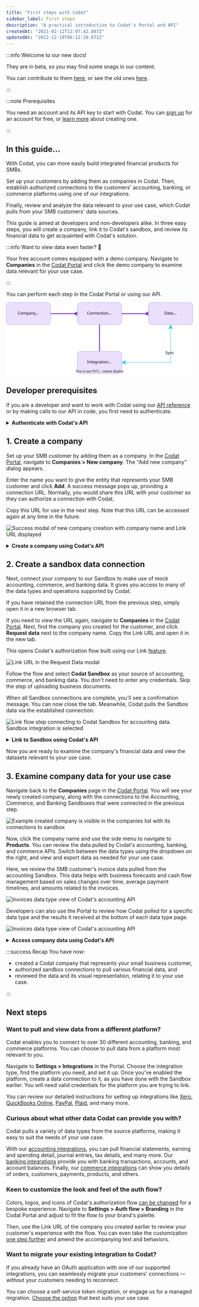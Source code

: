 ```yaml
---
title: "First steps with Codat"
sidebar_label: First steps
description: "A practical introduction to Codat's Portal and API"
createdAt: "2021-02-12T12:07:42.887Z"
updatedAt: "2022-12-19T06:12:29.871Z"
---
```


:::info Welcome to our new docs!

They are in beta, so you may find some snags in our content.

You can contribute to them <a href="https://github.com/codatio/codat-docs" target="_blank">here</a>, or see the old ones <a href="https://codat.readme.io/docs">here</a>.

:::

:::note Prerequisites

You need an account and its API key to start with Codat. You can <a href="https://signup.codat.io/" target="_blank">sign up</a> for an account for free, or <a href="/introduction/create-account" target="_blank">learn more</a> about creating one.

:::

## In this guide...

With Codat, you can more easily build integrated financial products for SMBs.

Set up your customers by adding them as companies in Codat. Then, establish authorized connections to the customers' accounting, banking, or commerce platforms using one of our integrations.

Finally, review and analyze the data relevant to your use case, which Codat pulls from your SMB customers' data sources.

This guide is aimed at developers and non-developers alike. In three easy steps, you will create a company, link it to Codat's sandbox, and review its financial data to get acquainted with Codat's solution.

:::info Want to view data even faster? 🚀

Your free account comes equipped with a demo company. Navigate to **Companies** in the <a href="https://app.codat.io/companies?userflow=41dae845-29a6-4dd9-b886-4cb6c3464b1d" target="_blank">Codat Portal</a> and click the demo company to examine data relevant for your use case.

:::

You can perform each step in the Codat Portal or using our API.

<img
  src="https://raw.githubusercontent.com/codatio/codat-diagrams/03bed5cd40b599365aa7d4e2faa74379fcf5da8d/codat-concepts-quickstart.svg?token=A2XEKEOBLPXDEIA43SRARIDDQUARC"
  alt="A diagram showing the relationships between key Codat concepts"
/>

## Developer prerequisites

If you are a developer and want to work with Codat using our <a className="external" href="/codat-api#/">API reference</a> or by making calls to our API in code, you first need to authenticate.

<details>
  <summary><b>Authenticate with Codat's API</b></summary>

:::caution Viewing auth headers
Authorization headers can only be viewed and copied by users with Administrator or Developer <a href="/other/user-management/user-roles" target="_blank">roles</a>.
:::

Codat uses API keys, Base64 encoded within an authorization header, to control access to the API. To copy your authorization header, navigate to **Developers > API keys** in the <a href="https://app.codat.io/developers/api-keys" target="_blank">Codat Portal</a>.

Then, replace `{basicAuthHeader}` in the code snippets below.

```json title="Unix Bash"

// Create a variable to hold your authorization header value
// In this guide, we use:

CODAT_AUTH_HEADER='{basicAuthHeader}'
```

```json title=".NET"

// Add package RestSharp and create a new REST client

using RestSharp;

var baseUrl = "https://api.codat.io";
var authHeaderValue = "{basicAuthHeader}";

var codatApiClient = new RestClient(baseUrl);
codatApiClient.AddDefaultHeader("Authorization", authHeaderValue);
```

```json title="Node.js"

// NOTE: This example is for server side code.
// Do not include your auth header in a client side rendered app.

// npm install axios@1.1.3

const axios = require("axios");

var baseUrl = "https://api.codat.io";
var authHeaderValue = "{basicAuthHeader}";

var codatApiClient = axios.create({
    baseURL: baseUrl,
  headers: {
      Authorization: authHeaderValue,
    "Content-Type": "application/json;charset=UTF-8",
  },
});
```

You can read more about <a href="/using-the-api/authentication" target="_blank">authentication at Codat</a>, or proceed to create your first company.

</details>

## 1. Create a company

Set up your SMB customer by adding them as a company. In the <a href="https://app.codat.io/companies" target="_blank">Codat Portal</a>, navigate to **Companies > New company**. The "Add new company" dialog appears.

Enter the name you want to give the entity that represents your SMB customer and click **Add**. A success message pops up, providing a connection URL. Normally, you would share this URL with your customer so they can authorize a connection with Codat.

Copy this URL for use in the next step. Note that this URL can be accessed again at any time in the future.

<img
  src="/img/old/5ab4ca8-2022-11-21_16-26-23.png"
  alt="Success modal of new company creation with company name and Link URL displayed"
/>

<details>
  <summary><b>Create a company using Codat's API</b></summary>

To create a company in Codat, use the `POST /companies` endpoint with a request body containing the `name` of the company. It does not have to be unique and serves to identify your customer in Codat.

```json title="Unix Bash"

curl --request POST \
     --url "https://api.codat.io/companies" \
     --header "Authorization: $CODAT_AUTH_HEADER" \
     --header "accept: application/json" \
     --header "content-type: application/json" \
     --data '
     {
          "name": "SMB company name"
     }
```

```json title=".NET"

var createCompanyRequest = new RestRequest("companies", Method.Post)
    .AddBody(new
    {
          name = "SMB company name",
        platformType = "mqjo"
    });
    var createCompanyResponse = codatApiClient.Execute(createCompanyRequest);
Console.WriteLine(createCompanyResponse.Content);
```

```json title="Node.js"

codatApiClient
  .post("/companies", {
      name: "SMB company name",
    platformType: "mqjo",
  })
  .then((response) => {
      console.log(response.data);
  })
  .catch((error) => {
      console.log(error);
  });
```

The endpoint returns a JSON response, confirming the unique `id` of the company and a `redirect` URL used to establish a connection with a data source.

Retain the `id` and `redirect` URL for use in the next steps.

You can also use the <a href="/codat-api#/operations/create-company" target="_blank"><i>Create company</i></a> endpoint in our API reference to try this out.

</details>

## 2. Create a sandbox data connection

Next, connect your company to our Sandbox to make use of mock accounting, commerce, and banking data. It gives you access to many of the data types and operations supported by Codat.

If you have retained the connection URL from the previous step, simply open it in a new browser tab.

If you need to view the URL again, navigate to **Companies** in the <a href="https://app.codat.io/companies" target="_blank">Codat Portal</a>. Next, find the company you created for the customer, and click **Request data** next to the company name. Copy the Link URL and open it in the new tab.

This opens Codat's authorization flow built using our Link <a href="/auth-flow/overview" target="_blank">feature</a>.

<img
  src="/img/old/cdeee57-2022-11-21_20-09-48.png"
  alt="Link URL in the Request Data modal"
/>

Follow the flow and select **Codat Sandbox** as your source of accounting, commerce, and banking data. You don't need to enter any credentials. Skip the step of uploading business documents.

When all Sandbox connections are complete, you'll see a confirmation message. You can now close the tab. Meanwhile, Codat pulls the Sandbox data via the established connection.

<img
  src="/img/old/e802c95-2022-11-21_20-15-14.png"
  alt="Link flow step connecting to Codat Sandbox for accounting data. Sandbox integration is selected"
/>

<details>
  <summary><b>Link to Sandbox using Codat's API</b></summary>

Pick up the `redirect` URL returned in the response body of the company creation step and open it in a new browser window.

Follow the flow to connect to the Codat Sandbox as your source of accounting, commerce, and banking data. You don't need to enter any credentials.

Once the flow is complete, you can verify the company's status under the <a href="/codat-api#/operations/get-companies-companyId" target="_blank"><i>View a single company</i></a> endpoint.

Remember to replace `{companyId}` with your company `id` obtained previously.

```json title="Unix Bash"

curl --request GET \
     --url "https://api.codat.io/companies/{companyId}" \
     --header "Authorization: $CODAT_AUTH_HEADER" \
     --header "accept: application/json"
```

```json title=".NET"

var getCompanyRequest = new RestRequest($"companies/{companyId}", Method.Get);
var getCompanyResponse = codatApiClient.Execute(getCompanyRequest);
Console.WriteLine(getCompanyResponse.Content);
```

```json title="Node.js"

codatApiClient
  .get(`/companies/${companyId}`)
  .then((response) => {
      console.log(response.data);
  })
  .catch((error) => {
      console.log(error);
  });
```

In the JSON response, you can see that the the `status` of data connections changed to **linked**.

On first connection, Codat pulls data from the data source immediately. You can also use the <a href="/codat-api#/operations/get-companies-companyId-dataStatus" target="_blank"><i>Get company data status</i></a> endpoint to confirm the sync was successful.

</details>

Now you are ready to examine the company's financial data and view the datasets relevant to your use case.

## 3. Examine company data for your use case

Navigate back to the **Companies** page in the <a href="https://app.codat.io/companies" target="_blank">Codat Portal</a>. You will see your newly created company, along with the connections to the Accounting, Commerce, and Banking Sandboxes that were connected in the previous step.

<img
  src="/img/old/671c3bb-2022-11-22_16-04-26.png"
  alt="Example created company is visible in the companies list with its connections to sandbox"
/>

Now, click the company name and use the side menu to navigate to **Products**. You can review the data pulled by Codat's accounting, banking, and commerce APIs. Switch between the data types using the dropdown on the right, and view and export data as needed for your use case.

Here, we review the SMB customer's invoice data pulled from the accounting Sandbox. This data helps with business forecasts and cash flow management based on sales changes over time, average payment timelines, and amounts related to the invoices.

<img
  src="/img/old/32f7dff-2022-11-22_16-22-17.png"
  alt="Invoices data type view of Codat's accounting API"
/>

Developers can also use the Portal to review how Codat polled for a specific data type and the results it received at the bottom of each data type page.

<img
  src="/img/old/bf495eb-2022-11-22_16-28-50.png"
  alt="Invoices data type view of Codat's accounting API"
/>

<details>
  <summary><b>Access company data using Codat's API</b></summary>

Codat provides various endpoints for you to query each of the supported data types easily.

For example, to query invoices, use the <a href="/accounting-api#/operations/list-invoices" target="_blank"><i>All invoices</i></a> endpoint. You can perform filtering on the response data using querying. In this guide, we are using `page` and `pageSize` parameters to pull ten invoices for the company we created earlier.

Remember to replace `{companyId}` with your company `id` obtained previously.

```json title="Unix Bash"

curl --request GET \
     --url "https://api.codat.io/companies/{companyId}/data/invoices?page=1&pageSize=10" \
     --header "Authorization: $CODAT_AUTH_HEADER" \
     --header "accept: application/json"
```

```json title=".NET"

var getInvoicesRequest = new RestRequest($"companies/{companyId}/data/invoices", Method.Get)
    .AddQueryParameter("page", "1")
    .AddQueryParameter("pageSize", "10");
    var getInvoicesResponse = codatApiClient.Execute(getInvoicesRequest);
Console.WriteLine(getInvoicesResponse.Content);
```

```json title="Node.js"

codatApiClient
  .get(`/companies/${companyId}/data/invoices`, {
      params: { page: 1, pageSize: 10 },
  })
  .then((response) => {
      console.log(response.data);
  })
  .catch((error) => {
      console.log(error);
  });
```

In the JSON response, the API provides ten detailed invoices as a result.

You can also use the Portal to review how Codat polled for a specific data type and the results it received at the bottom of each data type page.

</details>

:::success Recap
You have now:

- created a Codat company that represents your small business customer,
- authorized sandbox connections to pull various financial data, and
- reviewed the data and its visual representation, relating it to your use case.

:::

## Next steps

### Want to pull and view data from a different platform?

Codat enables you to connect to over 30 different accounting, banking, and commerce platforms. You can choose to pull data from a platform most relevant to you.

Navigate to **Settings > Integrations** in the Portal. Choose the integration type, find the platform you need, and set it up. Once you've enabled the platform, create a data connection to it, as you have done with the Sandbox earlier. You will need valid credentials for the platform you are trying to link.

You can review our detailed instructions for setting up integrations like [Xero](/integrations/accounting/xero/accounting-xero), [QuickBooks Online](/integrations/accounting/quickbooksonline/accounting-quickbooksonline), [PayPal](/integrations/commerce/paypal/commerce-paypal), [Plaid](/integrations/banking/plaid/banking-plaid), and many more.

### Curious about what other data Codat can provide you with?

Codat pulls a variety of data types from the source platforms, making it easy to suit the needs of your use case.

With our [accounting integrations](/accounting-api#/), you can pull financial statements, earning and spending detail, journal entries, tax details, and many more. Our [banking integrations](/banking-api#/) provide you with banking transactions, accounts, and account balances. Finally, our [commerce integrations](/commerce-api#/) can show you details of orders, customers, payments, products, and others.

### Keen to customize the look and feel of the auth flow?

Colors, logos, and icons of Codat's authorization flow [can be changed](/auth-flow/customize/branding) for a bespoke experience. Navigate to **Settings > Auth flow > Branding** in the Codat Portal and adjust to fit the flow to your brand's palette.

Then, use the Link URL of the company you created earlier to review your customer's experience with the flow. You can even take the customization [one step further](/auth-flow/customize/customize-link) and amend the accompanying text and behaviors.

### Want to migrate your existing integration to Codat?

If you already have an OAuth application with one of our supported integrations, you can seamlessly migrate your customers' connections — without your customers needing to reconnect.

You can choose a self-service token migration, or engage us for a managed migration. [Choose the option](/introduction/migration) that best suits your use case.
